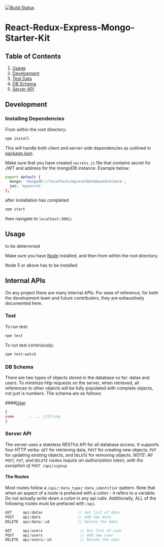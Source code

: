 [![Build Status](https://travis-ci.org/wunderg/ptcportal-demo.svg?branch=master)](https://travis-ci.org/wunderg/ptcportal-demo.svg)

# React-Redux-Express-Mongo-Starter-Kit

## Table of Contents

1. [Usage](#Usage)
2. [Development](#development)
3. [Test Data](#test-data)
4. [DB Schema](#db-schema)
5. [Server API](#server-api)


## Development

### Installing Dependencies

From within the root directory:

```sh
npm install
```

This will handle both client and server-side dependencies as outlined in [package.json](package.json).


Make sure that you have created `secrets.js` file that contains secret for JWT
and address for the mongoDB instance. Example below:

```sh
export default {
  mongo: 'mongodb://localhost/myLocalDatabaseInstance',
  jwt: 'mysecret'
};
```

after installation has completed
```sh
npm start
```

then navigate to `localhost:3001/`

## Usage

to be determnied

Make sure you have [Node](https://nodejs.org/en/) installed, and then from within the root directory:

Node 5 or above has to be installed

## Internal APIs
On any project there are many internal APIs. For ease of reference, for both the development team and future contributers, they are exhaustively documented here.

### Test

To run test:
```sh
npm test
```

To run test continiously:

```sh
npm test:watch
```


### DB Schema
There are two  types of objects stored in the database so far: datas and users. To minimize http requests on the server, when retrieved, all references to other objects will be fully populated with complete objects, not just is numbers. The schema are as follows:

####[User](server/controllers/datas/datasController.js)
```javascript
{
name       : ... //String
}
```

### Server API
The server uses a stateless RESTful API for all database access. It supports four HTTP verbs: `GET` for retrieving data, `POST` for creating new objects, `PUT` for updating existing objects, and `DELETE` for removing objects. *NOTE: All `POST`, `PUT`, and `DELETE` routes require an authorization token, with the exception of `POST /api/signup`.*

#### The Routes
Most routes follow a `/api/:data_type/:data_identifier` pattern. Note that when an aspect of a route is prefaced with a colon `:` it refers to a variable. Do not actually write down a colon in any api calls. Additionally, ALL of the following routes must be prefaced with `/api`.

```javascript
GET     api/datas                // Get list of data
POST    api/data                 // Add new data
DELETE  api/data/:id             // Delete the data

GET     api/users                 // Get list of user
POST    api/users                 // Add new user
DELETE  api/users/:id             // Delete the user
```

